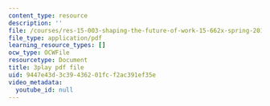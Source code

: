 ```yaml
---
content_type: resource
description: ''
file: /courses/res-15-003-shaping-the-future-of-work-15-662x-spring-2016/9447e43d3c39436201fcf2ac391ef35e_6gffCYK1_nk.pdf
file_type: application/pdf
learning_resource_types: []
ocw_type: OCWFile
resourcetype: Document
title: 3play pdf file
uid: 9447e43d-3c39-4362-01fc-f2ac391ef35e
video_metadata:
  youtube_id: null
---
```

